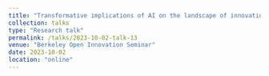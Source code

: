```yaml
---
title: "Transformative implications of AI on the landscape of innovation management"
collection: talks
type: "Research talk"
permalink: /talks/2023-10-02-talk-13
venue: "Berkeley Open Innovation Seminar"
date: 2023-10-02
location: "online"
---
```


